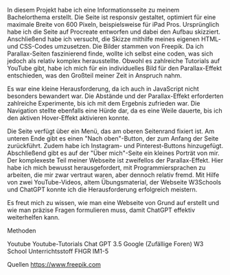 In diesem Projekt habe ich eine Informationsseite zu meinem Bachelorthema erstellt. Die Seite ist responsiv gestaltet, optimiert für eine maximale Breite von 600 Pixeln, beispielsweise für iPad Pros. Ursprünglich habe ich die Seite auf Procreate entworfen und dabei den Aufbau skizziert. Anschließend habe ich versucht, die Skizze mithilfe meines eigenen HTML- und CSS-Codes umzusetzen. Die Bilder stammen von Freepik. Da ich Parallax-Seiten faszinierend finde, wollte ich selbst eine coden, was sich jedoch als relativ komplex herausstellte. Obwohl es zahlreiche Tutorials auf YouTube gibt, habe ich mich für ein individuelles Bild für den Parallax-Effekt entschieden, was den Großteil meiner Zeit in Anspruch nahm.

Es war eine kleine Herausforderung, da ich auch in JavaScript nicht besonders bewandert war. Die Abstände und der Parallax-Effekt erforderten zahlreiche Experimente, bis ich mit dem Ergebnis zufrieden war. Die Navigation stellte ebenfalls eine Hürde dar, da es eine Weile dauerte, bis ich den aktiven Hover-Effekt aktivieren konnte.

Die Seite verfügt über ein Menü, das am oberen Seitenrand fixiert ist. Am unteren Ende gibt es einen "Nach oben"-Button, der zum Anfang der Seite zurückführt. Zudem habe ich Instagram- und Pinterest-Buttons hinzugefügt. Abschließend gibt es auf der "Über mich"-Seite ein kleines Porträt von mir. Der komplexeste Teil meiner Webseite ist zweifellos der Parallax-Effekt. Hier habe ich mich bewusst herausgefordert, mit Programmiersprachen zu arbeiten, die mir zwar vertraut waren, aber dennoch relativ fremd. Mit Hilfe von zwei YouTube-Videos, altem Übungsmaterial, der Webseite W3Schools und ChatGPT konnte ich die Herausforderung erfolgreich meistern.

Es freut mich zu wissen, wie man eine Webseite von Grund auf erstellt und wie man präzise Fragen formulieren muss, damit ChatGPT effektiv weiterhelfen kann.

Methoden 

Youtube 
Youtube-Tutorials
Chat GPT 3.5 
Google (Zufällige Foren) 
W3 School
Unterrichtsstoff FHGR IM1-5

Quellen
https://www.freepik.com

 
